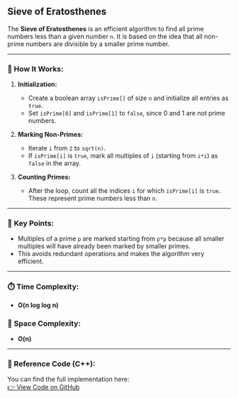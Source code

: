 ## Sieve of Eratosthenes

The **Sieve of Eratosthenes** is an efficient algorithm to find all prime numbers less than a given number `n`. It is based on the idea that all non-prime numbers are divisible by a smaller prime number.

---

### 🧠 How It Works:

1. **Initialization:**
   - Create a boolean array `isPrime[]` of size `n` and initialize all entries as `true`.
   - Set `isPrime[0]` and `isPrime[1]` to `false`, since 0 and 1 are not prime numbers.

2. **Marking Non-Primes:**
   - Iterate `i` from `2` to `sqrt(n)`.
   - If `isPrime[i]` is `true`, mark all multiples of `i` (starting from `i*i`) as `false` in the array.

3. **Counting Primes:**
   - After the loop, count all the indices `i` for which `isPrime[i]` is `true`. These represent prime numbers less than `n`.

---

### 📌 Key Points:
- Multiples of a prime `p` are marked starting from `p*p` because all smaller multiples will have already been marked by smaller primes.
- This avoids redundant operations and makes the algorithm very efficient.

---

### ⏱️ Time Complexity:
- **O(n log log n)**

### 💾 Space Complexity:
- **O(n)**

---

### 🔗 Reference Code (C++):
You can find the full implementation here:  
[👉 View Code on GitHub](LC_Questions/204_Count_Primes/main.cpp)